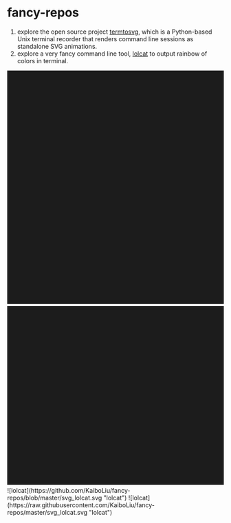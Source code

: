 # fancy-repos


1. explore the open source project [termtosvg](https://github.com/nbedos/termtosvg), which is a Python-based Unix terminal recorder that renders command line sessions as standalone SVG animations.  
1. explore a very fancy command line tool, [lolcat](https://github.com/busyloop/lolcat) to output rainbow of colors in terminal.  
<!--
![lolcat](./svg_lolcat.svg "lolcat")
![cheat.sh](./svg_cheat.sh.svg "cheat.sh")
<img src="./svg_cheat.sh.svg" width="50%">
-->
<img src="./svg_lolcat.svg">
<img src="./svg_cheat.sh.svg">
![lolcat](https://github.com/KaiboLiu/fancy-repos/blob/master/svg_lolcat.svg "lolcat")
![lolcat](https://raw.githubusercontent.com/KaiboLiu/fancy-repos/master/svg_lolcat.svg "lolcat")



